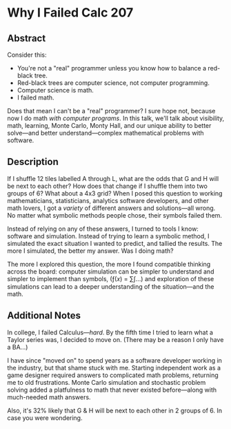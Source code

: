 # Why I Failed Calc 207

## Abstract

Consider this:

- You're not a "real" programmer unless you know how to balance a red-black tree.
- Red-black trees are computer science, not computer programming.
- Computer science is math.
- I failed math.

Does that mean I can't be a "real" programmer? I sure hope not, because now I do math _with computer programs_. In this talk, we'll talk about visibility, math, learning, Monte Carlo, Monty Hall, and our unique ability to better solve—and better understand—complex mathematical problems with software.

## Description

If I shuffle 12 tiles labelled A through L, what are the odds that G and H will be next to each other? How does that change if I shuffle them into two groups of 6? What about a 4x3 grid? When I posed this question to working mathematicians, statisticians, analytics software developers, and other math lovers, I got a _variety_ of different answers and solutions—all wrong. No matter what symbolic methods people chose, their symbols failed them.

Instead of relying on any of these answers, I turned to tools I know: software and simulation. Instead of trying to learn a symbolic method, I simulated the exact situation I wanted to predict, and tallied the results. The more I simulated, the better my answer. Was I doing math?

The more I explored this question, the more I found compatible thinking across the board: computer simulation can be simpler to understand and simpler to implement than symbols, (ƒ(𝑥) = ∑∫…) and exploration of these simulations can lead to a deeper understanding of the situation—and the math.

## Additional Notes

In college, I failed Calculus—_hard_. By the fifth time I tried to learn what a Taylor series was, I decided to move on. (There may be a reason I only have a BA...)

I have since "moved on" to spend years as a software developer working in the industry, but that shame stuck with me. Starting independent work as a game designer required answers to complicated math problems, returning me to old frustrations. Monte Carlo simulation and stochastic problem solving added a platfulness to math that never existed before—along with much-needed math answers.

Also, it's 32% likely that G &amp; H will be next to each other in 2 groups of 6. In case you were wondering.
